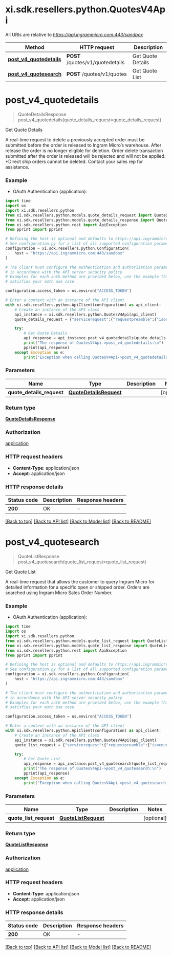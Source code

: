 # xi.sdk.resellers.python.QuotesV4Api

All URIs are relative to *https://api.ingrammicro.com:443/sandbox*

Method | HTTP request | Description
------------- | ------------- | -------------
[**post_v4_quotedetails**](QuotesV4Api.md#post_v4_quotedetails) | **POST** /quotes/v1/quotedetails | Get Quote Details
[**post_v4_quotesearch**](QuotesV4Api.md#post_v4_quotesearch) | **POST** /quotes/v1/quotes | Get Quote List


# **post_v4_quotedetails**
> QuoteDetailsResponse post_v4_quotedetails(quote_details_request=quote_details_request)

Get Quote Details

A real-time request to delete a previously accepted order must be submitted before the order is released to Ingram Micro’s warehouse. After release the order is no longer eligible for deletion. Order delete transaction submitted after the order is released will be rejected and will not be applied. *Direct ship orders cannot be deleted. Contact your sales rep for assistance.

### Example

* OAuth Authentication (application):

```python
import time
import os
import xi.sdk.resellers.python
from xi.sdk.resellers.python.models.quote_details_request import QuoteDetailsRequest
from xi.sdk.resellers.python.models.quote_details_response import QuoteDetailsResponse
from xi.sdk.resellers.python.rest import ApiException
from pprint import pprint

# Defining the host is optional and defaults to https://api.ingrammicro.com:443/sandbox
# See configuration.py for a list of all supported configuration parameters.
configuration = xi.sdk.resellers.python.Configuration(
    host = "https://api.ingrammicro.com:443/sandbox"
)

# The client must configure the authentication and authorization parameters
# in accordance with the API server security policy.
# Examples for each auth method are provided below, use the example that
# satisfies your auth use case.

configuration.access_token = os.environ["ACCESS_TOKEN"]

# Enter a context with an instance of the API client
with xi.sdk.resellers.python.ApiClient(configuration) as api_client:
    # Create an instance of the API class
    api_instance = xi.sdk.resellers.python.QuotesV4Api(api_client)
    quote_details_request = {"servicerequest":{"requestpreamble":{"isocountrycode":"US","customerumber":"20-222222"},"OrderDeleteRequestDetails":{"entryDate":"2019-01-22","orderBranch":"20","orderNumber":"RC62Z"}}} # QuoteDetailsRequest |  (optional)

    try:
        # Get Quote Details
        api_response = api_instance.post_v4_quotedetails(quote_details_request=quote_details_request)
        print("The response of QuotesV4Api->post_v4_quotedetails:\n")
        pprint(api_response)
    except Exception as e:
        print("Exception when calling QuotesV4Api->post_v4_quotedetails: %s\n" % e)
```



### Parameters


Name | Type | Description  | Notes
------------- | ------------- | ------------- | -------------
 **quote_details_request** | [**QuoteDetailsRequest**](QuoteDetailsRequest.md)|  | [optional] 

### Return type

[**QuoteDetailsResponse**](QuoteDetailsResponse.md)

### Authorization

[application](../README.md#application)

### HTTP request headers

 - **Content-Type**: application/json
 - **Accept**: application/json

### HTTP response details

| Status code | Description | Response headers |
|-------------|-------------|------------------|
**200** | OK |  -  |

[[Back to top]](#) [[Back to API list]](../README.md#documentation-for-api-endpoints) [[Back to Model list]](../README.md#documentation-for-models) [[Back to README]](../README.md)

# **post_v4_quotesearch**
> QuoteListResponse post_v4_quotesearch(quote_list_request=quote_list_request)

Get Quote List

A real-time request that allows the customer to query Ingram Micro for detailed information for a specific open or shipped order. Orders are searched using Ingram Micro Sales Order Number.

### Example

* OAuth Authentication (application):

```python
import time
import os
import xi.sdk.resellers.python
from xi.sdk.resellers.python.models.quote_list_request import QuoteListRequest
from xi.sdk.resellers.python.models.quote_list_response import QuoteListResponse
from xi.sdk.resellers.python.rest import ApiException
from pprint import pprint

# Defining the host is optional and defaults to https://api.ingrammicro.com:443/sandbox
# See configuration.py for a list of all supported configuration parameters.
configuration = xi.sdk.resellers.python.Configuration(
    host = "https://api.ingrammicro.com:443/sandbox"
)

# The client must configure the authentication and authorization parameters
# in accordance with the API server security policy.
# Examples for each auth method are provided below, use the example that
# satisfies your auth use case.

configuration.access_token = os.environ["ACCESS_TOKEN"]

# Enter a context with an instance of the API client
with xi.sdk.resellers.python.ApiClient(configuration) as api_client:
    # Create an instance of the API class
    api_instance = xi.sdk.resellers.python.QuotesV4Api(api_client)
    quote_list_request = {"servicerequest":{"requestpreamble":{"isocountrycode":"US","customernumber":"20-222222"},"orderdetailrequest":{"ordernumber":"20-B2V9H"}}} # QuoteListRequest |  (optional)

    try:
        # Get Quote List
        api_response = api_instance.post_v4_quotesearch(quote_list_request=quote_list_request)
        print("The response of QuotesV4Api->post_v4_quotesearch:\n")
        pprint(api_response)
    except Exception as e:
        print("Exception when calling QuotesV4Api->post_v4_quotesearch: %s\n" % e)
```



### Parameters


Name | Type | Description  | Notes
------------- | ------------- | ------------- | -------------
 **quote_list_request** | [**QuoteListRequest**](QuoteListRequest.md)|  | [optional] 

### Return type

[**QuoteListResponse**](QuoteListResponse.md)

### Authorization

[application](../README.md#application)

### HTTP request headers

 - **Content-Type**: application/json
 - **Accept**: application/json

### HTTP response details

| Status code | Description | Response headers |
|-------------|-------------|------------------|
**200** | OK |  -  |

[[Back to top]](#) [[Back to API list]](../README.md#documentation-for-api-endpoints) [[Back to Model list]](../README.md#documentation-for-models) [[Back to README]](../README.md)

